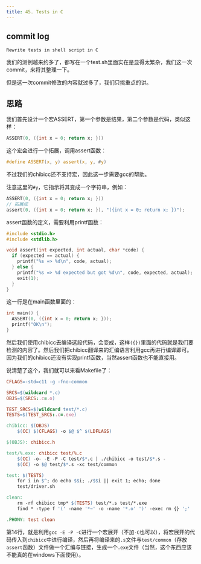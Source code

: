 ```yaml
---
title: 45. Tests in C
---
```


## commit log

```plaintext
Rewrite tests in shell script in C
```

我们的测例越来约多了，都写在一个test.sh里面实在是显得太繁杂，我们这一次commit，来将其整理一下。

但是这一次commit修改的内容就过多了，我们只挑重点的讲。

## 思路

我们首先设计一个宏ASSERT，第一个参数是结果，第二个参数是代码，类似这样：

```c
ASSERT(0, ({int x = 0; return x; }))
```

这个宏会进行一个拓展，调用assert函数：

```c
#define ASSERT(x, y) assert(x, y, #y)
```

不过我们的chibicc还不支持宏，因此这一步需要gcc的帮助。

注意这里的`#y`，它指示将其变成一个字符串，例如：

```c
ASSERT(0, ({int x = 0; return x; }))
// 拓展成
assert(0, ({int x = 0; return x; }), "({int x = 0; return x; })");
```

assert函数的定义，需要利用printf函数：

```c
#include <stdio.h>
#include <stdlib.h>

void assert(int expected, int actual, char *code) {
  if (expected == actual) {
    printf("%s => %d\n", code, actual);
  } else {
    printf("%s => %d expected but got %d\n", code, expected, actual);
    exit(1);
  }
}
```

这一行是在main函数里面的：

```c
int main() {
  ASSERT(0, ({int x = 0; return x; }));
  printf("OK\n");
}
```

然后我们使用chibicc去编译这段代码，会变成，这样`({})`里面的代码就是我们要检测的内容了。然后我们把chibicc翻译来的汇编语言利用gcc再进行编译即可。因为我们的chibicc还没有实现printf函数，当然assert函数也不能直接用。

说清楚了这个，我们就可以来看Makefile了：

```Makefile
CFLAGS=-std=c11 -g -fno-common

SRCS=$(wildcard *.c)
OBJS=$(SRCS:.c=.o)

TEST_SRCS=$(wildcard test/*.c)
TESTS=$(TEST_SRCS:.c=.exe)

chibicc: $(OBJS)
	$(CC) $(CFLAGS) -o $@ $^ $(LDFLAGS)

$(OBJS): chibicc.h

test/%.exe: chibicc test/%.c
	$(CC) -o- -E -P -C test/$*.c | ./chibicc -o test/$*.s -
	$(CC) -o $@ test/$*.s -xc test/common

test: $(TESTS)
	for i in $^; do echo $$i; ./$$i || exit 1; echo; done
	test/driver.sh

clean:
	rm -rf chibicc tmp* $(TESTS) test/*.s test/*.exe
	find * -type f '(' -name '*~' -o -name '*.o' ')' -exec rm {} ';'

.PHONY: test clean

```

第14行，就是利用`gcc -E -P -C`进行一个宏展开（不加`-C`也可以），将宏展开的代码传入到`chibicc`中进行编译，然后再将编译来的`.s`文件与`test/common`（存放`assert`函数）文件做一个汇编与链接，生成一个`.exe`文件（当然，这个东西应该不能真的在windows下面使用）。

‍
